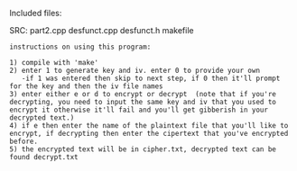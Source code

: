 Included files: 

SRC: part2.cpp desfunct.cpp desfunct.h makefile

	instructions on using this program:

	1) compile with 'make'
	2) enter 1 to generate key and iv. enter 0 to provide your own
	   -if 1 was entered then skip to next step, if 0 then it'll prompt for the key and then the iv file names
	3) enter either e or d to encrypt or decrypt  (note that if you're decrypting, you need to input the same key and iv that you used to encrypt it otherwise it'll fail and you'll get gibberish in your decrypted text.)
	4) if e then enter the name of the plaintext file that you'll like to encrypt, if decrypting then enter the cipertext that you've encrypted before. 
	5) the encrypted text will be in cipher.txt, decrypted text can be found decrypt.txt 